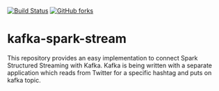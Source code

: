 [![Build Status](https://travis-ci.org/saurzcode/kafka-spark-stream.svg?branch=main)](https://travis-ci.org/saurzcode/kafka-spark-stream)
[![GitHub forks](https://img.shields.io/github/forks/saurzcode/kafka-spark-stream.svg?style=social&label=Fork&maxAge=2592000)](https://github.com/saurzcode/kafka-spark-stream/network)


# kafka-spark-stream

This repository provides an easy implementation to connect Spark Structured Streaming with Kafka. Kafka is being written with a separate application which reads from Twitter for a specific hashtag and puts on kafka topic.
